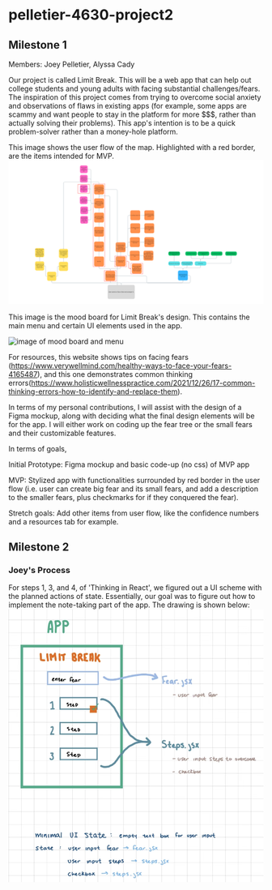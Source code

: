 # pelletier-4630-project2
 
## Milestone 1

Members: Joey Pelletier, Alyssa Cady

Our project is called Limit Break. This will be a web app that can help out college students and young adults with facing substantial challenges/fears. The inspiration of this project comes from trying to overcome social anxiety and observations of flaws in existing apps (for example, some apps are scammy and want people to stay in the platform for more $$$, rather than actually solving their problems). This app's intention is to be a quick problem-solver rather than a money-hole platform.

This image shows the user flow of the map. Highlighted with a red border, are the items intended for MVP.
![image of user flow](img/capstone-pelletier.png)

This image is the mood board for Limit Break's design. This contains the main menu and certain UI elements used in the app.

![image of mood board and menu](img/Screenshot%202024-11-20%20at%204.15.45 PM.png)

For resources, this website shows tips on facing fears (https://www.verywellmind.com/healthy-ways-to-face-your-fears-4165487), and this one demonstrates common thinking errors(https://www.holisticwellnesspractice.com/2021/12/26/17-common-thinking-errors-how-to-identify-and-replace-them).

In terms of my personal contributions, I will assist with the design of a Figma mockup, along with deciding what the final design elements will be for the app. I will either work on coding up the fear tree or the small fears and their customizable features.

In terms of goals,

Initial Prototype: Figma mockup and basic code-up (no css) of MVP app

MVP: Stylized app with functionalities surrounded by red border in the user flow (i.e. user can create big fear and its small fears, and add a description to the smaller fears, plus checkmarks for if they conquered the fear).

Stretch goals: Add other items from user flow, like the confidence numbers and a resources tab for example.

## Milestone 2

### Joey's Process

For steps 1, 3, and 4, of 'Thinking in React', we figured out a UI scheme with the planned actions of state. Essentially, our goal was to figure out how to implement the note-taking part of the app. The drawing is shown below:
![image of app UI in drawing](img/project2-ui.png)



